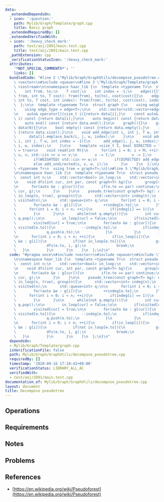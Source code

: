 ```yaml
---
data:
  _extendedDependsOn:
  - icon: ':question:'
    path: Mylib/Graph/Template/graph.cpp
    title: Basic graph
  _extendedRequiredBy: []
  _extendedVerifiedWith:
  - icon: ':heavy_check_mark:'
    path: test/aoj/2891/main.test.cpp
    title: test/aoj/2891/main.test.cpp
  _pathExtension: cpp
  _verificationStatusIcon: ':heavy_check_mark:'
  attributes:
    '*NOT_SPECIAL_COMMENTS*': ''
    links: []
  bundledCode: "#line 2 \"Mylib/Graph/GraphUtils/decompose_pseudotree.cpp\"\n#include\
    \ <vector>\n#include <queue>\n#line 3 \"Mylib/Graph/Template/graph.cpp\"\n#include\
    \ <iostream>\n\nnamespace haar_lib {\n  template <typename T>\n  struct edge {\n\
    \    int from, to;\n    T cost;\n    int index = -1;\n    edge(){}\n    edge(int\
    \ from, int to, T cost): from(from), to(to), cost(cost){}\n    edge(int from,\
    \ int to, T cost, int index): from(from), to(to), cost(cost), index(index){}\n\
    \  };\n\n  template <typename T>\n  struct graph {\n    using weight_type = T;\n\
    \    using edge_type = edge<T>;\n\n    std::vector<std::vector<edge<T>>> data;\n\
    \n    auto& operator[](size_t i){return data[i];}\n    const auto& operator[](size_t\
    \ i) const {return data[i];}\n\n    auto begin() const {return data.begin();}\n\
    \    auto end() const {return data.end();}\n\n    graph(){}\n    graph(int N):\
    \ data(N){}\n\n    bool empty() const {return data.empty();}\n    int size() const\
    \ {return data.size();}\n\n    void add_edge(int i, int j, T w, int index = -1){\n\
    \      data[i].emplace_back(i, j, w, index);\n    }\n\n    void add_undirected(int\
    \ i, int j, T w, int index = -1){\n      add_edge(i, j, w, index);\n      add_edge(j,\
    \ i, w, index);\n    }\n\n    template <size_t I, bool DIRECTED = true, bool WEIGHTED\
    \ = true>\n    void read(int M){\n      for(int i = 0; i < M; ++i){\n        int\
    \ u, v; std::cin >> u >> v;\n        u -= I;\n        v -= I;\n        T w = 1;\n\
    \        if(WEIGHTED) std::cin >> w;\n        if(DIRECTED) add_edge(u, v, w, i);\n\
    \        else add_undirected(u, v, w, i);\n      }\n    }\n  };\n\n  template\
    \ <typename T>\n  using tree = graph<T>;\n}\n#line 5 \"Mylib/Graph/GraphUtils/decompose_pseudotree.cpp\"\
    \n\nnamespace haar_lib {\n  template <typename T>\n  struct pseudo_tree {\n  \
    \  const int n;\n    std::vector<bool> in_loop;\n    std::vector<int> group;\n\
    \n    void dfs(int cur, int par, const graph<T> &g){\n      group[cur] = group[par];\n\
    \n      for(auto &e : g[cur]){\n        if(e.to == par) continue;\n        dfs(e.to,\
    \ cur, g);\n      }\n    }\n\n    pseudo_tree(const graph<T> &g): n(g.size()),\
    \ in_loop(n, true), group(n){\n      std::vector<int> indeg(n);\n      std::vector<bool>\
    \ visited(n);\n      std::queue<int> q;\n\n      for(int i = 0; i < n; ++i){\n\
    \        for(auto &e : g[i]){\n          ++indeg[e.to];\n        }\n      }\n\n\
    \      for(int i = 0; i < n; ++i){\n        if(indeg[i] == 1){\n          q.push(i);\n\
    \        }\n      }\n\n      while(not q.empty()){\n        int cur = q.front();\
    \ q.pop();\n\n        in_loop[cur] = false;\n\n        if(visited[cur]) continue;\n\
    \        visited[cur] = true;\n\n        for(auto &e : g[cur]){\n          if(not\
    \ visited[e.to]){\n            --indeg[e.to];\n            if(indeg[e.to] == 1){\n\
    \              q.push(e.to);\n            }\n          }\n        }\n      }\n\
    \n      for(int i = 0; i < n; ++i){\n        if(in_loop[i]){\n          for(auto\
    \ &e : g[i]){\n            if(not in_loop[e.to]){\n              group[i] = i;\n\
    \              dfs(e.to, i, g);\n              break;\n            }\n       \
    \   }\n        }\n      }\n    }\n  };\n}\n"
  code: "#pragma once\n#include <vector>\n#include <queue>\n#include \"Mylib/Graph/Template/graph.cpp\"\
    \n\nnamespace haar_lib {\n  template <typename T>\n  struct pseudo_tree {\n  \
    \  const int n;\n    std::vector<bool> in_loop;\n    std::vector<int> group;\n\
    \n    void dfs(int cur, int par, const graph<T> &g){\n      group[cur] = group[par];\n\
    \n      for(auto &e : g[cur]){\n        if(e.to == par) continue;\n        dfs(e.to,\
    \ cur, g);\n      }\n    }\n\n    pseudo_tree(const graph<T> &g): n(g.size()),\
    \ in_loop(n, true), group(n){\n      std::vector<int> indeg(n);\n      std::vector<bool>\
    \ visited(n);\n      std::queue<int> q;\n\n      for(int i = 0; i < n; ++i){\n\
    \        for(auto &e : g[i]){\n          ++indeg[e.to];\n        }\n      }\n\n\
    \      for(int i = 0; i < n; ++i){\n        if(indeg[i] == 1){\n          q.push(i);\n\
    \        }\n      }\n\n      while(not q.empty()){\n        int cur = q.front();\
    \ q.pop();\n\n        in_loop[cur] = false;\n\n        if(visited[cur]) continue;\n\
    \        visited[cur] = true;\n\n        for(auto &e : g[cur]){\n          if(not\
    \ visited[e.to]){\n            --indeg[e.to];\n            if(indeg[e.to] == 1){\n\
    \              q.push(e.to);\n            }\n          }\n        }\n      }\n\
    \n      for(int i = 0; i < n; ++i){\n        if(in_loop[i]){\n          for(auto\
    \ &e : g[i]){\n            if(not in_loop[e.to]){\n              group[i] = i;\n\
    \              dfs(e.to, i, g);\n              break;\n            }\n       \
    \   }\n        }\n      }\n    }\n  };\n}\n"
  dependsOn:
  - Mylib/Graph/Template/graph.cpp
  isVerificationFile: false
  path: Mylib/Graph/GraphUtils/decompose_pseudotree.cpp
  requiredBy: []
  timestamp: '2020-09-16 17:10:42+09:00'
  verificationStatus: LIBRARY_ALL_AC
  verifiedWith:
  - test/aoj/2891/main.test.cpp
documentation_of: Mylib/Graph/GraphUtils/decompose_pseudotree.cpp
layout: document
title: Decompose pseudotree
---
```


## Operations

## Requirements

## Notes

## Problems

## References

- [https://en.wikipedia.org/wiki/Pseudoforest](https://en.wikipedia.org/wiki/Pseudoforest)
